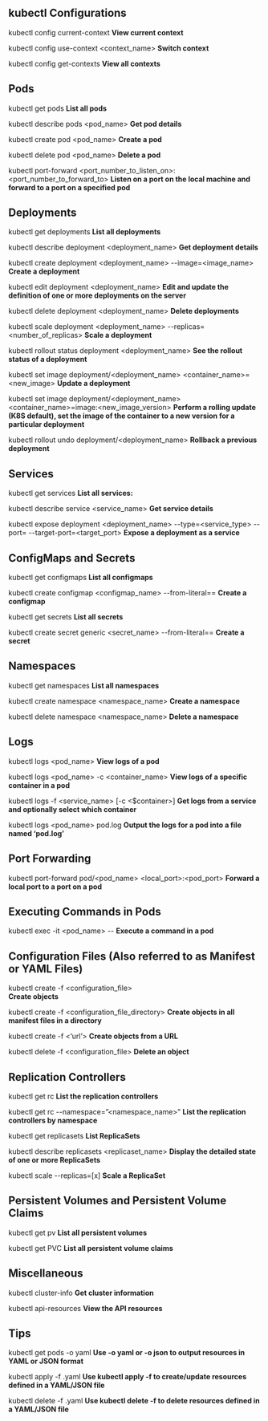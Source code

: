 ## kubectl Configurations

kubectl config current-context
**View current context**

kubectl config use-context <context_name>
**Switch context**

kubectl config get-contexts
**View all contexts**

## Pods

kubectl get pods
**List all pods**

kubectl describe pods <pod_name>
**Get pod details**

kubectl create pod <pod_name>
**Create a pod**

kubectl delete pod <pod_name>
**Delete a pod**

kubectl port-forward <pod name> <port_number_to_listen_on>:<port_number_to_forward_to>
**Listen on a port on the local machine and forward to a port on a specified pod**

## Deployments

kubectl get deployments
**List all deployments**

kubectl describe deployment <deployment_name>
**Get deployment details**

kubectl create deployment <deployment_name> --image=<image_name>
**Create a deployment**

kubectl edit deployment <deployment_name>
**Edit and update the definition of one or more deployments on the server**

kubectl delete deployment <deployment_name>
**Delete deployments**

kubectl scale deployment <deployment_name> --replicas=<number_of_replicas>
**Scale a deployment**

kubectl rollout status deployment <deployment_name> 
**See the rollout status of a deployment**

kubectl set image deployment/<deployment_name> <container_name>=<new_image>
**Update a deployment**

kubectl set image deployment/<deployment_name> <container_name>=image:<new_image_version>
**Perform a rolling update (K8S default), set the image of the container to a new version for a particular deployment**

kubectl rollout undo deployment/<deployment_name>
**Rollback a previous deployment**

## Services

kubectl get services
**List all services:**

kubectl describe service <service_name>
**Get service details**

kubectl expose deployment <deployment_name> --type=<service_type> --port=<port> --target-port=<target_port>
**Expose a deployment as a service**

## ConfigMaps and Secrets

kubectl get configmaps
**List all configmaps**

kubectl create configmap <configmap_name> --from-literal=<key>=<value>
**Create a configmap**

kubectl get secrets
**List all secrets**

kubectl create secret generic <secret_name> --from-literal=<key>=<value>
**Create a secret**

## Namespaces

kubectl get namespaces
**List all namespaces**

kubectl create namespace <namespace_name>
**Create a namespace**

kubectl delete namespace <namespace_name>
**Delete a namespace**

## Logs

kubectl logs <pod_name>
**View logs of a pod**

kubectl logs <pod_name> -c <container_name>
**View logs of a specific container in a pod**

kubectl logs -f <service_name> [-c <$container>] 
**Get logs from a service and optionally select which container**

kubectl logs <pod_name> pod.log 
**Output the logs for a pod into a file named ‘pod.log’**

## Port Forwarding

kubectl port-forward pod/<pod_name> <local_port>:<pod_port>
**Forward a local port to a port on a pod**

## Executing Commands in Pods

kubectl exec -it <pod_name> -- <command>
**Execute a command in a pod**

## Configuration Files (Also referred to as Manifest or YAML Files)

kubectl create -f <configuration_file>  
**Create objects**

kubectl create -f <configuration_file_directory> 
**Create objects in all manifest files in a directory**

kubectl create -f <‘url’> 
**Create objects from a URL**

kubectl delete -f <configuration_file> 
**Delete an object**

## Replication Controllers

kubectl get rc
**List the replication controllers**

kubectl get rc --namespace=”<namespace_name>” 
**List the replication controllers by namespace**

kubectl get replicasets
**List ReplicaSets**

kubectl describe replicasets <replicaset_name>
**Display the detailed state of one or more ReplicaSets**

kubectl scale --replicas=[x] 
**Scale a ReplicaSet**

## Persistent Volumes and Persistent Volume Claims

kubectl get pv
**List all persistent volumes**

kubectl get PVC
**List all persistent volume claims**

## Miscellaneous

kubectl cluster-info
**Get cluster information**

kubectl api-resources
**View the API resources**

## Tips

kubectl get pods -o yaml
**Use -o yaml or -o json to output resources in YAML or JSON format**

kubectl apply -f <file>.yaml
**Use kubectl apply -f <file> to create/update resources defined in a YAML/JSON file**

kubectl delete -f <file>.yaml
**Use kubectl delete -f <file> to delete resources defined in a YAML/JSON file**

